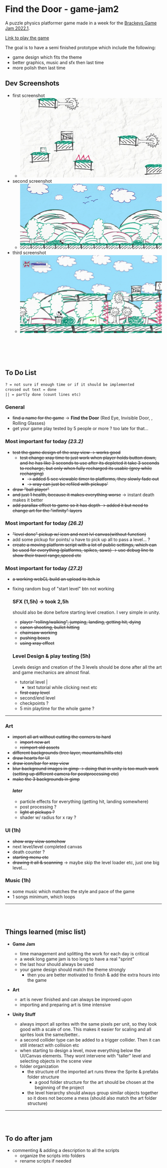 # Find the Door - game-jam2
A puzzle physics platformer game made in a week for the [Brackeys Game Jam 2022.1](https://itch.io/jam/brackeys-7). 

[Link to play the game](https://the-bm.itch.io/find-the-door)

The goal is to have a semi finished prototype which include the following: 
* game design which fits the theme
* better graphics, music and sfx then last time
* more polish then last time

## Dev Screenshots
* first screenshot 
    * ![first screenshot](./firstScreenshot.PNG)
* second screenshot 
    * ![second screenshot](./secondScreenshot.PNG)
* third screenshot 
    * ![third screenshot](./3screenshot.PNG)

<br></br>
<br></br>

## To Do List
```
? = not sure if enough time or if it should be implemented
crossed out text = done
|| = partly done (count lines etc)
```

### General
* ~~find a name for the game~~ -> **Find the Door**  (Red Eye, Invisible Door, , Rolling Glasses)
* get your game play tested by 5 people or more ? too late for that...

### Most important for today *(23.2)*
* ~~test the game design of the xray view -> works good~~
    * ~~test change xray time to just work when player holds button down, and he has like 3 seconds to use after its depleted it take 3 seconds to recharge, but only when fully recharged its usable (grey while recharging)~~
        * ~~-> added 5 sec viewable timer to platforms, they slowly fade out~~
        * ~~-> xray can just be refiled with pickups'~~
* ~~draw "ball player"~~
* ~~and just 1 health, because it makes everything worse~~ → instant death makes it better
* ~~add parallax effect to game so it has depth -> added it but need to change art for the "infinity" layers~~

### Most important for today *(26.2)*
* ~~"level done" pickup w/ icon and  next lvl canvas(without function)~~
* add some pickup for points/ u have to pick up all to pass a level... ?
* ~~create a moving platform script with a lot of public settings, which can be used for everything (platforms, spikes, saws) -> use debug line to show their travel range,speed etc~~

### Most important for today *(27.2)*
* ~~a working webGL build an upload to itch.io~~
* fixing random bug of "start level" btn not working

    ### SFX (1,5h) -> took 2,5h
    should also be done before starting level creation. I very simple in unity.
    * ~~player "rolling/walking", jumping, landing, getting hit, dying~~
    * ~~canon shooting, bullet hitting~~
    * ~~chainsaw working~~
    * ~~pushing boxes~~
    * ~~using xray effect~~
    ### Level Design & play testing (5h)
    Levels design and creation of the 3 levels should be done after all the art and game mechanics are almost final. 

    * tutorial level |
        * text tutorial while clicking next etc 
    * ~~first easy level~~
    * second/end level
    * checkpoints ?
    * 5 min playtime for the whole game ?  
___
### Art 
- ~~import all art without cutting the corners to hard~~
    - ~~import new art~~
    - ~~reimport old assets~~
- ~~different backgrounds (tree layer, mountains/hills etc)~~
 - ~~draw hearts for UI~~
- ~~draw icon/bar for xray view~~
- ~~blur background images in gimp -> doing that in unity is too much work (setting up different camera for postprocessing etc)~~
- ~~make the 3 backgrounds in gimp~~
    #### *later*
    * particle effects for everything (getting hit, landing somewhere)
    * post processing ?
    * ~~light at pickups ?~~
    * shader w/ radius for x ray ?
### UI (1h)
* ~~show xray view somehow~~
* next level/level completed canvas
* death counter ?
* ~~starting menu etc~~
* ~~drawing it all & scanning~~
-> maybe skip the level loader etc, just one big level....

### Music (1h)
* some music which matches the style and pace of the game
* 1 songs minimum, which loops

___
<br></br>
## Things learned (misc list)

* **Game Jam**
    * time management and splitting the work for each day is critical
    * a week long game jam is too long to have a real "sprint"
    * the last hour should always be used 
    * your game design should match the theme strongly
        * then you are better motivated to finish & add the extra hours into the game

* **Art**
    * art is never finished and can always be improved upon
    * importing and preparing art is time intensive
    
* **Unity Stuff**
    * always import all sprites with the same pixels per unit, so they look good with a scale of one. This makes it easier for scaling and all sprites look the same/better..
    * a second collider type can be added to a trigger collider. Then it can still interact with collision etc
    * when starting to design a level, move everything below the UI/Canvas elements. They wont intervene with "taller" level and selecting objects in the scene view
    * folder organization
        * the structure of the imported art runs threw the Sprite & prefabs folder structure
            * a good folder structure for the art should be chosen at the beginning of the project
        * the level hierarchy should always group similar objects together so it does not become a mess (should also match the art folder structure)

___
<br></br>
## To do after jam
* commenting & adding a description to all the scripts
    * organize the scripts into folders
    * rename scripts if needed



